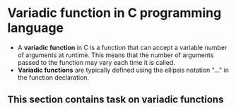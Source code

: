 # Variadic function in C programming language

- A **variadic function** in C is a function that can accept a variable number of arguments at runtime. This means that the number of arguments passed to the function may vary each time it is called.
- **Variadic functions** are typically defined using the ellipsis notation "..." in the function declaration.
## This section contains task on variadic functions
